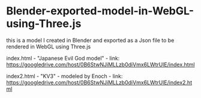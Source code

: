 Blender-exported-model-in-WebGL-using-Three.js
==============================================

this is a model I created in Blender and exported as a Json file to be rendered in WebGL using Three.js

index.html - "Japanese Evil God model" 
           -  link:  https://googledrive.com/host/0B6StwNJiMLLzb0diVmx6LWtrUlE/index.html
           
index2.html - "KV3" - modeled by Enoch 
            - link: https://googledrive.com/host/0B6StwNJiMLLzb0diVmx6LWtrUlE/index2.html

